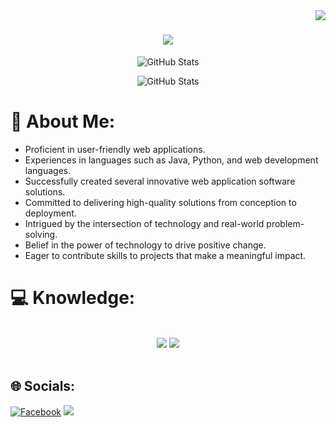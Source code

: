 <img align="right" src="https://visitor-badge.laobi.icu/badge?page_id=salesp07.salesp07" />

<h1 align="center">
    <img src="https://readme-typing-svg.herokuapp.com/?font=Righteous&size=35&center=true&vCenter=true&width=500&height=70&duration=4000&lines=Assalamualaikum;+I'm+Noman+Islam!;" />
</h1>

<p align="center">
  <img src="https://github-readme-streak-stats.herokuapp.com/?user=nomanislam222&theme=radical&hide_border=false" alt="GitHub Stats">
</p>
<p align="center">
  <img src="https://github-readme-stats.vercel.app/api/top-langs/?username=nomanislam222&theme=radical&hide_border=false&include_all_commits=true&count_private=false&layout=compact" alt="GitHub Stats">
</p>

# 💫 About Me:
   - Proficient in user-friendly web applications.<br>
   - Experiences in languages such as Java, Python, and web development languages.<br>
   - Successfully created several innovative web application software solutions.<br>
   - Committed to delivering high-quality solutions from conception to deployment.<br>
   - Intrigued by the intersection of technology and real-world problem-solving.<br>
   - Belief in the power of technology to drive positive change.<br>
   - Eager to contribute skills to projects that make a meaningful impact.<br>


# 💻 Knowledge:
<br/>
<div align="center">
    <img src="https://skillicons.dev/icons?i=bootstrap,html,laravel,github,css,git,cpp" />
    <img src="https://skillicons.dev/icons?i=py,javascript,cs,ai,jquery,php,c,java,vscode,mysql" /><br>
</div>

<br/>


## 🌐 Socials:
[![Facebook](https://img.shields.io/badge/Facebook-%231877F2.svg?logo=Facebook&logoColor=white)](https://facebook.com/nomanislam333) 
[![](https://visitcount.itsvg.in/api?id=nomanislam222&icon=8&color=1)](https://visitcount.itsvg.in)



<!-- Proudly created with GPRM ( https://gprm.itsvg.in ) -->
